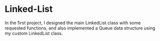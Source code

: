 # Linked-List
In the first project, I designed the main LinkedList class with some requested functions, and also implemented a Queue data structure using my custom LinkedList class.
